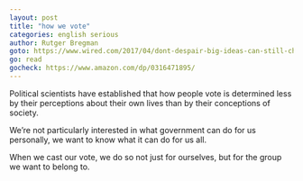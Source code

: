 ```yaml
---
layout: post
title: "how we vote"
categories: english serious
author: Rutger Bregman
goto: https://www.wired.com/2017/04/dont-despair-big-ideas-can-still-change-world/?ref=speak.junglestar.org
go: read
gocheck: https://www.amazon.com/dp/0316471895/
---
```

Political scientists have established that how people vote is determined less by their perceptions about their own lives than by their conceptions of society.

We’re not particularly interested in what government can do for us personally, we want to know what it can do for us all.

When we cast our vote, we do so not just for ourselves, but for the group we want to belong to.
